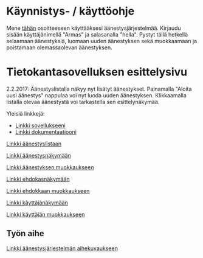 # Käynnistys- / käyttöohje
Mene [tähän](http://gexgex.users.cs.helsinki.fi/aanestysjarjestelma/) osoitteeseen käyttääksesi äänestysjärjestelmää. Kirjaudu sisään käyttäjänimellä "Armas" ja salasanalla "hella". Pystyt tällä hetkellä selaamaan äänestyksiä, luomaan uuden äänestyksen sekä muokkaamaan ja poistamaan olemassaolevan äänestyksen.

# Tietokantasovelluksen esittelysivu

2.2.2017: Äänestyslistalla näkyy nyt lisätyt äänestykset. Painamalla "Aloita uusi äänestys" nappulaa voi nyt luoda uuden äänestyksen. Klikkaamalla listalla olevaa äänestystä voi tarkastella sen esittelynäkymää.

Yleisiä linkkejä:

* [Linkki sovellukseeni](http://gexgex.users.cs.helsinki.fi/aanestysjarjestelma/)
* [Linkki dokumentaatiooni](https://github.com/georgiAgi/Tsoha-Bootstrap/blob/master/doc/dokumentaatio.pdf)

[Linkki äänestyslistaan](http://gexgex.users.cs.helsinki.fi/aanestysjarjestelma/vote/list) 

[Linkki äänestysnäkymään](http://gexgex.users.cs.helsinki.fi/aanestysjarjestelma/vote/show) 

[Linkki äänestyksen muokkaukseen](http://gexgex.users.cs.helsinki.fi/aanestysjarjestelma/vote/edit) 

[Linkki ehdokasnäkymään](http://gexgex.users.cs.helsinki.fi/aanestysjarjestelma/candidate/show) 

[Linkki ehdokkaan muokkaukseen](http://gexgex.users.cs.helsinki.fi/aanestysjarjestelma/candidate/edit)

[Linkki käyttäjänäkymään](http://gexgex.users.cs.helsinki.fi/aanestysjarjestelma/user/show)

[Linkki käyttäjän muokkaukseen](http://gexgex.users.cs.helsinki.fi/aanestysjarjestelma/user/edit) 

## Työn aihe

[Linkki äänestysjärjestelmän aihekuvaukseen](http://advancedkittenry.github.io/suunnittelu_ja_tyoymparisto/aiheet/Aanestys.html) 
